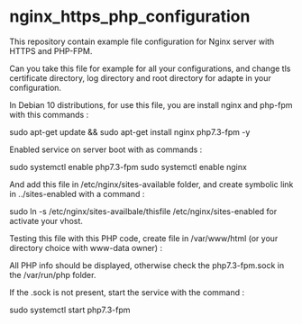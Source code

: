 # nginx_https_php_configuration
This repository contain example file configuration for Nginx server with HTTPS and PHP-FPM.

Can you take this file for example for all your configurations, and change tls certificate directory, log directory and root directory for adapte in your configuration.

In Debian 10 distributions, for use this file, you are install nginx and php-fpm with this commands : 

sudo apt-get update && sudo apt-get install nginx php7.3-fpm -y 

Enabled service on server boot with as commands :

sudo systemctl enable php7.3-fpm
sudo systemctl enable nginx

And add this file in /etc/nginx/sites-available folder, and create symbolic link in ../sites-enabled with a command : 

sudo ln -s /etc/nginx/sites-availbale/thisfile /etc/nginx/sites-enabled for activate your vhost. 

Testing this file with this PHP code, create file in /var/www/html (or your directory choice with www-data owner) : 

<?
phpinfo();
?>

All PHP info should be displayed, otherwise check the php7.3-fpm.sock in the /var/run/php folder.

If the .sock is not present, start the service with the command :

sudo systemctl start php7.3-fpm




